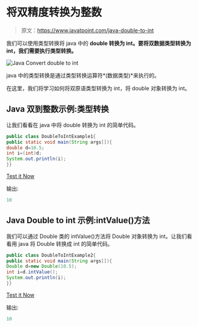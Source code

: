 # 将双精度转换为整数

> 原文：<https://www.javatpoint.com/java-double-to-int>

我们可以使用类型转换将 java 中的 **double 转换为 int。要将双数据类型转换为 int，我们需要执行类型转换。**

![Java Convert double to int](../img/9ce62009d5efa2125f521f717a74f583.png)

java 中的类型转换是通过类型转换运算符*(数据类型)*来执行的。

在这里，我们将学习如何将双原语类型转换为 int，将 double 对象转换为 int。

## Java 双到整数示例:类型转换

让我们看看在 java 中将 double 转换为 int 的简单代码。

```java
public class DoubleToIntExample1{
public static void main(String args[]){
double d=10.5;
int i=(int)d;
System.out.println(i);
}}

```

[Test it Now](https://compiler.javatpoint.com/opr/test.jsp?filename=DoubleToIntExample1)

输出:

```java
10

```

## Java Double to int 示例:intValue()方法

我们可以通过 Double 类的 intValue()方法将 Double 对象转换为 int。让我们看看用 java 将 Double 转换成 int 的简单代码。

```java
public class DoubleToIntExample2{
public static void main(String args[]){
Double d=new Double(10.5);
int i=d.intValue();
System.out.println(i);
}}

```

[Test it Now](https://compiler.javatpoint.com/opr/test.jsp?filename=DoubleToIntExample2)

输出:

```java
10

```
